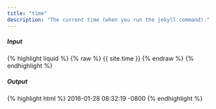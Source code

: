 ```yaml
---
title: "time"
description: "The current time (when you run the jekyll command)."
---
```

##### Input

{% highlight liquid %}
{% raw %}
{{ site.time }}
{% endraw %}
{% endhighlight %}

##### Output

{% highlight html %}
2016-01-28 08:32:19 -0800
{% endhighlight %}
